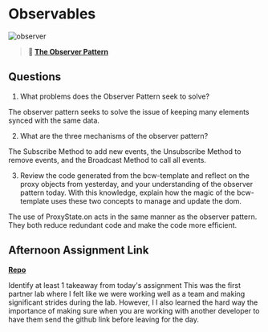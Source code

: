 # Observables

![observer](https://bcw.blob.core.windows.net/public/img/journals/8014045611652045)

> **📖 [The Observer Pattern](https://codeworksacademy.com/fs-student-guide/resources/wk3/04-Observer-Pattern)**

## Questions

1. What problems does the Observer Pattern seek to solve?

The observer pattern seeks to solve the issue of keeping many elements synced with the same data.

2. What are the three mechanisms of the observer pattern?

The Subscribe Method to add new events, the Unsubscribe Method to remove events, and the Broadcast Method to call all events. 

3. Review the code generated from the bcw-template and reflect on the proxy objects from yesterday, and your understanding of the observer pattern today. With this knowledge, explain how the magic of the bcw-template uses these two concepts to manage and update the dom.

The use of ProxyState.on acts in the same manner as the observer pattern. They both reduce redundant code and make the code more efficient. 

## Afternoon Assignment Link

**[Repo](https://github.com/Max-Ball/taskmaker)**

Identify at least 1 takeaway from today's assignment
This was the first partner lab where I felt like we were working well as a team and making significant strides during the lab. However, I I also learned the hard way the importance of making sure when you are working with another developer to have them send the github link before leaving for the day. 